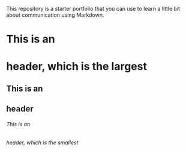 This repository is a starter portfolio that you can use to learn a little bit about communication using Markdown.
# This is an <h1> header, which is the largest
## This is an <h2> header
###### This is an <h6> header, which is the smallest
 
 
